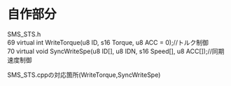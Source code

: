 # 自作部分
SMS_STS.h  
69 virtual int WriteTorque(u8 ID, s16 Torque, u8 ACC = 0);//トルク制御  
70 virtual void SyncWriteSpe(u8 ID[], u8 IDN, s16 Speed[], u8 ACC[]);//同期速度制御

SMS_STS.cppの対応箇所(WriteTorque,SyncWriteSpe)

